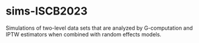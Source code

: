 # sims-ISCB2023
Simulations of two-level data sets that are analyzed by G-computation and IPTW estimators when combined with random effects models.
